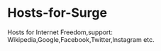 # Hosts-for-Surge
Hosts for Internet Freedom,support: Wikipedia,Google,Facebook,Twitter,Instagram etc.

